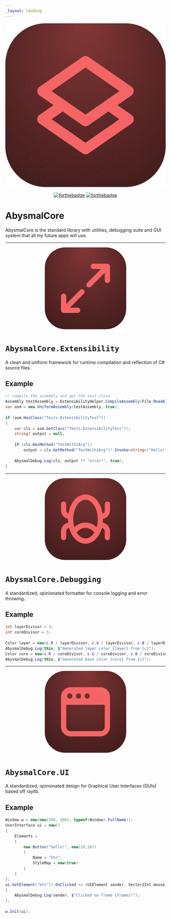```yaml
---
_layout: landing
---
```


<div align="center">
  <img width="512" height="512" alt="AbysmalCore Icon" src="https://github.com/Dismalitie/AbysmalCore/blob/master/images/abysmalcore.png?raw=true" />

  [![forthebadge](https://forthebadge.com/images/badges/made-with-c-sharp.svg)](https://forthebadge.com)
  [![forthebadge](https://forthebadge.com/images/badges/open-source.svg)](https://forthebadge.com)
</div>

# AbysmalCore

AbysmalCore is the standard library with utilities, debugging suite and GUI system that all my future apps will use.

---

<div align="center">
  <img width="256" height="256" alt="AbysmalCore.Extensibility" src="https://github.com/Dismalitie/AbysmalCore/blob/master/images/extensibility.png?raw=true" />
</div>

# `AbysmalCore.Extensibility`

A clean and uniform framework for runtime compilation and reflection of C# source files.

## Example

```cs
// compile the assembly and get the test class
Assembly testAssembly = ExtensibilityHelper.CompileAssembly(File.ReadAllText(".\\ExtensibilityTest.cs"));
var asm = new UniformAssembly(testAssembly, true);

if (asm.HasClass("Tests.ExtensibilityTest"))
{
    var cls = asm.GetClass("Tests.ExtensibilityTest")!;
    string? output = null;

    if (cls.HasMethod("TestWith1Arg")) 
        output = cls.GetMethod("TestWith1Arg")!.Invoke<string>("Hello!");

    AbysmalDebug.Log(cls, output ?? "error!", true);
}
```

---

<div align="center">
  <img width="256" height="256" alt="AbysmalCore.Debugging" src="https://github.com/Dismalitie/AbysmalCore/blob/master/images/debugging.png?raw=true" />
</div>

# `AbysmalCore.Debugging`

A standardized, opinionated formatter for console logging and error throwing.

## Example

```cs
int layerDivisor = 3;
int coreDivisor = 5;

Color layer = new(c.R / layerDivisor, c.G / layerDivisor, c.B / layerDivisor);
AbysmalDebug.Log(this, $"Generated layer color {layer} from {c}");
Color core = new(c.R / coreDivisor, c.G / coreDivisor, c.B / coreDivisor);
AbysmalDebug.Log(this, $"Generated base color {core} from {c}");
```

---

<div align="center">
  <img width="256" height="256" alt="AbysmalCore.UI" src="https://github.com/Dismalitie/AbysmalCore/blob/master/images/ui.png?raw=true" />
</div>

# `AbysmalCore.UI`

A standardized, opinionated design for Graphical User Interfaces (GUIs) based off raylib.

## Example

```cs
Window w = new(new(500, 500), typeof(Window).FullName!);
UserInterface ui = new()
{
    Elements =
    {
        new Button("hello!", new(10,10))
        {
            Name = "btn",
            StyleMap = new(true)
        }
    }
};
ui.GetElement("btn")?.OnClicked += (UIElement sender, Vector2Int mouse, int frame) =>
{
    AbysmalDebug.Log(sender, $"Clicked on frame {frame}!");
};

w.Init(ui);
```
